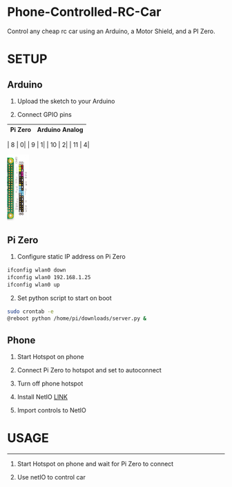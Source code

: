# Phone-Controlled-RC-Car


Control any cheap rc car using an Arduino, a Motor Shield, and a PI Zero.


# SETUP


Arduino
-----
1. Upload the sketch to your Arduino

2. Connect GPIO pins


  Pi Zero   | Arduino Analog 
  |       ---|---|

  |  8       |      0|
  |  9       |      1|
  |  10      |      2|
  |  11      |      4|

<img src="https://github.com/jdial1/Phone-Controlled-RC-Car/blob/master/Pi-Zero-GPIO-PINOUT.PNG" Width=10%></img>


Pi Zero
-----

1. Configure static IP address on Pi Zero
```bash
ifconfig wlan0 down
ifconfig wlan0 192.168.1.25
ifconfig wlan0 up
```


2. Set python script to start on boot

```bash
sudo crontab -e
@reboot python /home/pi/downloads/server.py &
```

Phone
-----
1. Start Hotspot on phone

2. Connect Pi Zero to hotspot and set to autoconnect

3. Turn off phone hotspot

4. Install NetIO <a href="https://play.google.com/store/apps/details?id=com.luvago.netio&hl=en">LINK</a>

5. Import controls to NetIO



# USAGE
------------------------
  1. Start Hotspot on phone and wait for Pi Zero to connect

  2. Use netIO to control car
